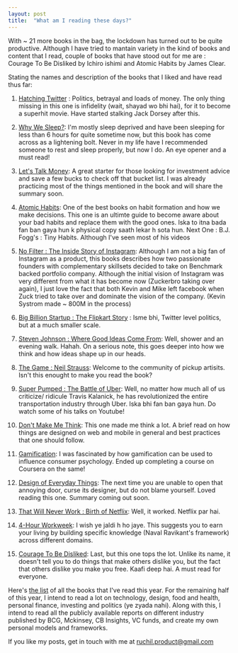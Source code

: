 ```yaml
---
layout: post
title:  "What am I reading these days?"
---
```


With ~ 21 more books in the bag, the lockdown has turned out to be quite productive. Although I have tried to mantain variety in the kind of books and content that I read, couple of books that have stood out for me are : Courage To Be Disliked by Ichiro ishimi and Atomic Habits by James Clear. 

Stating the names and description of the books that I liked and have read thus far: 

1. [Hatching Twitter][jekyll-twitter] : Politics, betrayal and loads of money. The only thing missing in 
   this one is infidelity (wait, shayad wo bhi hai), for it to become a superhit movie. Have started stalking Jack Dorsey after this. 

2. [Why We Sleep?][jekyll-sleep]: I'm mostly sleep deprived and have been sleeping for less than 6 hours 
   for quite sometime now, but this book has come across as a  lightening bolt. Never in my life have I recommended someone to rest and sleep properly, but now I do. An eye opener and a must read! 

3. [Let's Talk Money][jekyll-money]: A great starter for those looking for investment advice and save a 
   few bucks to check off that bucket list. I was already practicing most of the things mentioned in the book and will share the summary soon.

4. [Atomic Habits][jekyll-habits]: One of the best books on habit formation and how we make decisions. 
   This one is an ultimte guide to become aware about your bad habits and replace them with the good ones. Iska to itna bada fan ban gaya hun k physical copy saath lekar h sota hun. 
   Next One : B.J. Fogg's : Tiny Habits. Although I've seen most of his videos

5. [No Filter : The Inside Story of Instagram][jekyll-instagram]: Although I am not a big fan of Instagram 
   as a product, this books describes how two passionate founders with complementary skillsets decided to 
   take on Benchmark backed portfolio company. Although the initial vision of Instagram was very different from what it has become now (Zuckerbro taking over again), I just love the fact that both Kevin and Mike left facebook when Zuck tried to take over and dominate the vision of the company. (Kevin Systrom made ~ 800M in the process)

6. [Big Billion Startup : The Flipkart Story][jekyll-Flipkart] : Isme bhi, Twitter level politics, but at 
   a much smaller scale.

7. [Steven Johnson : Where Good Ideas Come From][jekyll-Good]: Well, shower and an evening walk. Hahah. On 
   a serious note, this goes deeper into how we think and how ideas shape up in our heads. 

8. [The Game : Neil Strauss][jekyll-Niel-Strauss]: Welcome to the community of pickup artisits. Isn't 
   this enought to make you read the book? 

9. [Super Pumped : The Battle of Uber][jekyll-Uber]: Well, no matter how much all of us criticize/
   ridicule Travis Kalanick, he has revolutionized the entire transportation industry through Uber. Iska bhi fan ban gaya hun. Do watch some of his talks on Youtube!

10. [Don't Make Me Think][jekyll-think]: This one made me think a lot. A brief read on how things are 
    designed on web and mobile in general and best practices that one should follow.

11. [Gamification][jekyll-gamification]: I was fascinated by how gamification can be used to 
    influence consumer psychology. Ended up completing a course on Coursera on the same!

12. [Design of Everyday Things][jekyll-design]: The next time you are unable to open that annoying door, 
    curse its designer, but do not blame yourself. Loved reading this one. Summary coming out soon. 

13. [That Will Never Work : Birth of Netflix][jekyll-Netflix]: Well, it worked. Netflix par hai.

14. [4-Hour Workweek][jekyll-4 Hour]: I wish ye jaldi h ho jaye. This suggests you to earn your living by 
     building specific knowledge (Naval Ravikant's framework) across different domains. 

15. [Courage To Be Disliked][jekyll-courage]: Last, but this one tops the lot. Unlike its name, it doesn't 
     tell you to do things that make others dislike you, but the fact that others dislike you make you free. Kaafi deep hai. A must read for everyone. 

Here's [the list][jekyll-list] of all the books that I've read this year. For the remaining half of this year, I intend to read a lot on technology, design, food and health, personal finance, investing and politics (ye zyada nahi). Along with this, I intend to read all the publicly available reports on different industry published by BCG, Mckinsey, CB Insights, VC funds, and create my own personal models and frameworks. 


[jekyll-twitter]: https://www.goodreads.com/book/show/18656827-hatching-twitter
[jekyll-sleep]: https://www.goodreads.com/book/show/34466963-why-we-sleep
[jekyll-money]: https://www.goodreads.com/book/show/40499078-let-s-talk-money
[jekyll-habits]: https://www.goodreads.com/book/show/40121378-atomic-habits
[jekyll-instagram]: https://www.goodreads.com/book/show/50772888-no-filter
[jekyll-Flipkart]: https://www.goodreads.com/book/show/52346729-big-billion-startup
[jekyll-Good]: https://www.goodreads.com/book/show/8034188-where-good-ideas-come-from
[jekyll-Niel-Strauss]: https://www.goodreads.com/book/show/900.The_Game
[jekyll-Uber]: https://www.goodreads.com/book/show/44573628-super-pumped
[jekyll-think]: https://www.goodreads.com/book/show/18197267-don-t-make-me-think-revisited
[jekyll-gamification]:https://www.goodreads.com/book/show/25416321-actionable-gamification
[jekyll-design]: https://www.goodreads.com/book/show/840.The_Design_of_Everyday_Things?ac=1&from_search=true&qid=lZCtNNKZy6&rank=1
[jekyll-Netflix]: https://www.goodreads.com/book/show/44428950-that-will-never-work
[jekyll-4 Hour]: https://www.goodreads.com/book/show/368593.The_4_Hour_Workweek
[jekyll-courage]: https://www.goodreads.com/book/show/43306206-the-courage-to-be-disliked
[jekyll-list]: https://www.goodreads.com/user/show/54195959-ruchil


If you like my posts, get in touch with me at ruchil.product@gmail.com 



























